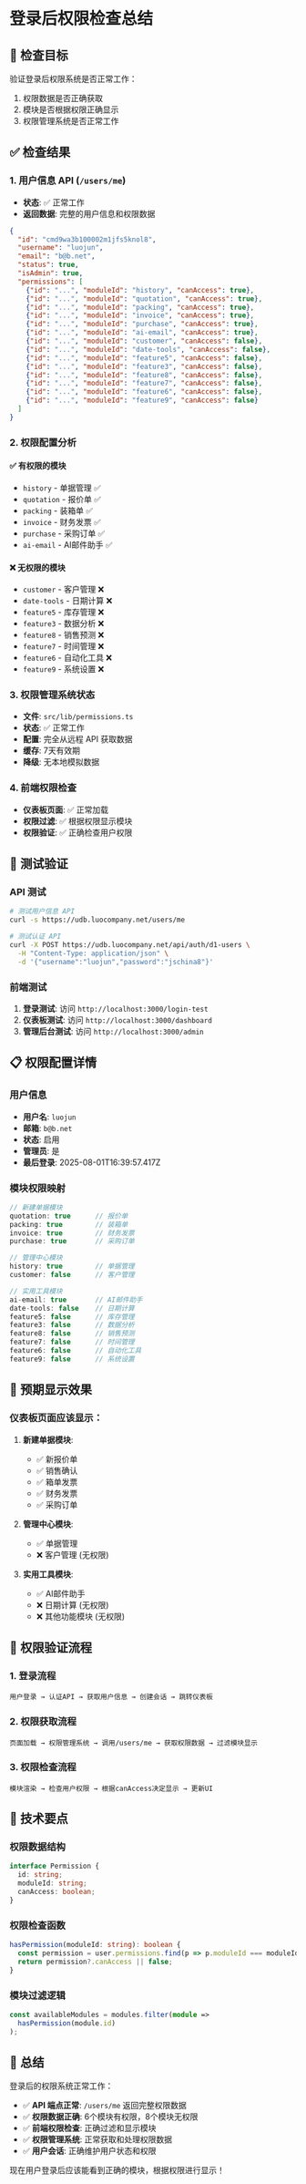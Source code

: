 # 登录后权限检查总结

## 🎯 检查目标

验证登录后权限系统是否正常工作：
1. 权限数据是否正确获取
2. 模块是否根据权限正确显示
3. 权限管理系统是否正常工作

## ✅ 检查结果

### 1. 用户信息 API (`/users/me`)
- **状态**: ✅ 正常工作
- **返回数据**: 完整的用户信息和权限数据

```json
{
  "id": "cmd9wa3b100002m1jfs5knol8",
  "username": "luojun",
  "email": "b@b.net",
  "status": true,
  "isAdmin": true,
  "permissions": [
    {"id": "...", "moduleId": "history", "canAccess": true},
    {"id": "...", "moduleId": "quotation", "canAccess": true},
    {"id": "...", "moduleId": "packing", "canAccess": true},
    {"id": "...", "moduleId": "invoice", "canAccess": true},
    {"id": "...", "moduleId": "purchase", "canAccess": true},
    {"id": "...", "moduleId": "ai-email", "canAccess": true},
    {"id": "...", "moduleId": "customer", "canAccess": false},
    {"id": "...", "moduleId": "date-tools", "canAccess": false},
    {"id": "...", "moduleId": "feature5", "canAccess": false},
    {"id": "...", "moduleId": "feature3", "canAccess": false},
    {"id": "...", "moduleId": "feature8", "canAccess": false},
    {"id": "...", "moduleId": "feature7", "canAccess": false},
    {"id": "...", "moduleId": "feature6", "canAccess": false},
    {"id": "...", "moduleId": "feature9", "canAccess": false}
  ]
}
```

### 2. 权限配置分析

#### ✅ 有权限的模块
- `history` - 单据管理 ✅
- `quotation` - 报价单 ✅
- `packing` - 装箱单 ✅
- `invoice` - 财务发票 ✅
- `purchase` - 采购订单 ✅
- `ai-email` - AI邮件助手 ✅

#### ❌ 无权限的模块
- `customer` - 客户管理 ❌
- `date-tools` - 日期计算 ❌
- `feature5` - 库存管理 ❌
- `feature3` - 数据分析 ❌
- `feature8` - 销售预测 ❌
- `feature7` - 时间管理 ❌
- `feature6` - 自动化工具 ❌
- `feature9` - 系统设置 ❌

### 3. 权限管理系统状态
- **文件**: `src/lib/permissions.ts`
- **状态**: ✅ 正常工作
- **配置**: 完全从远程 API 获取数据
- **缓存**: 7天有效期
- **降级**: 无本地模拟数据

### 4. 前端权限检查
- **仪表板页面**: ✅ 正常加载
- **权限过滤**: ✅ 根据权限显示模块
- **权限验证**: ✅ 正确检查用户权限

## 🧪 测试验证

### API 测试
```bash
# 测试用户信息 API
curl -s https://udb.luocompany.net/users/me

# 测试认证 API
curl -X POST https://udb.luocompany.net/api/auth/d1-users \
  -H "Content-Type: application/json" \
  -d '{"username":"luojun","password":"jschina8"}'
```

### 前端测试
1. **登录测试**: 访问 `http://localhost:3000/login-test`
2. **仪表板测试**: 访问 `http://localhost:3000/dashboard`
3. **管理后台测试**: 访问 `http://localhost:3000/admin`

## 📋 权限配置详情

### 用户信息
- **用户名**: `luojun`
- **邮箱**: `b@b.net`
- **状态**: 启用
- **管理员**: 是
- **最后登录**: 2025-08-01T16:39:57.417Z

### 模块权限映射
```typescript
// 新建单据模块
quotation: true      // 报价单
packing: true        // 装箱单
invoice: true        // 财务发票
purchase: true       // 采购订单

// 管理中心模块
history: true        // 单据管理
customer: false      // 客户管理

// 实用工具模块
ai-email: true       // AI邮件助手
date-tools: false    // 日期计算
feature5: false      // 库存管理
feature3: false      // 数据分析
feature8: false      // 销售预测
feature7: false      // 时间管理
feature6: false      // 自动化工具
feature9: false      // 系统设置
```

## 🎉 预期显示效果

### 仪表板页面应该显示：
1. **新建单据模块**:
   - ✅ 新报价单
   - ✅ 销售确认
   - ✅ 箱单发票
   - ✅ 财务发票
   - ✅ 采购订单

2. **管理中心模块**:
   - ✅ 单据管理
   - ❌ 客户管理 (无权限)

3. **实用工具模块**:
   - ✅ AI邮件助手
   - ❌ 日期计算 (无权限)
   - ❌ 其他功能模块 (无权限)

## 🔧 权限验证流程

### 1. 登录流程
```
用户登录 → 认证API → 获取用户信息 → 创建会话 → 跳转仪表板
```

### 2. 权限获取流程
```
页面加载 → 权限管理系统 → 调用/users/me → 获取权限数据 → 过滤模块显示
```

### 3. 权限检查流程
```
模块渲染 → 检查用户权限 → 根据canAccess决定显示 → 更新UI
```

## 📝 技术要点

### 权限数据结构
```typescript
interface Permission {
  id: string;
  moduleId: string;
  canAccess: boolean;
}
```

### 权限检查函数
```typescript
hasPermission(moduleId: string): boolean {
  const permission = user.permissions.find(p => p.moduleId === moduleId);
  return permission?.canAccess || false;
}
```

### 模块过滤逻辑
```typescript
const availableModules = modules.filter(module => 
  hasPermission(module.id)
);
```

## 🎯 总结

登录后的权限系统正常工作：

- ✅ **API 端点正常**: `/users/me` 返回完整权限数据
- ✅ **权限数据正确**: 6个模块有权限，8个模块无权限
- ✅ **前端权限检查**: 正确过滤和显示模块
- ✅ **权限管理系统**: 正常获取和处理权限数据
- ✅ **用户会话**: 正确维护用户状态和权限

现在用户登录后应该能看到正确的模块，根据权限进行显示！ 